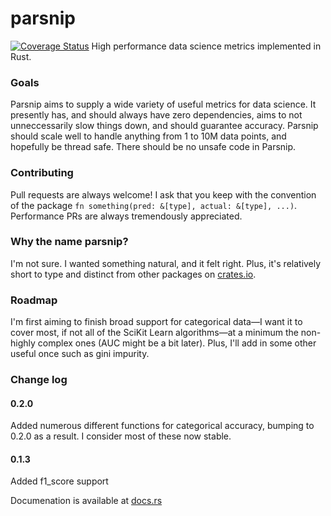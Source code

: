 # parsnip

[![Coverage Status](https://coveralls.io/repos/github/ErikPartridge/parsnip/badge.svg?branch=master)](https://coveralls.io/github/ErikPartridge/parsnip?branch=master)
High performance data science metrics implemented in Rust.

### Goals

Parsnip aims to supply a wide variety of useful metrics for data science. It presently has, and should always have zero dependencies, aims to not unneccessarily slow things down, and should guarantee accuracy. Parsnip should scale well to handle anything from 1 to 10M data points, and hopefully be thread safe. There should be no unsafe code in Parsnip.


### Contributing

Pull requests are always welcome! I ask that you keep with the convention of the package `fn something(pred: &[type], actual: &[type], ...)`. Performance PRs are always tremendously appreciated.

### Why the name parsnip?

I'm not sure. I wanted something natural, and it felt right. Plus, it's relatively short to type and distinct from other packages on [crates.io](https://crates.io). 

### Roadmap

I'm first aiming to finish broad support for categorical data—I want it to cover most, if not all of the SciKit Learn algorithms—at a minimum the non-highly complex ones (AUC might be a bit later). Plus, I'll add in some other useful once such as gini impurity.


### Change log

#### 0.2.0
Added numerous different functions for categorical accuracy, bumping to 0.2.0 as a result. I consider most of these now stable.

#### 0.1.3
Added f1_score support

Documenation is available at [docs.rs](https://docs.rs/parsnip#)